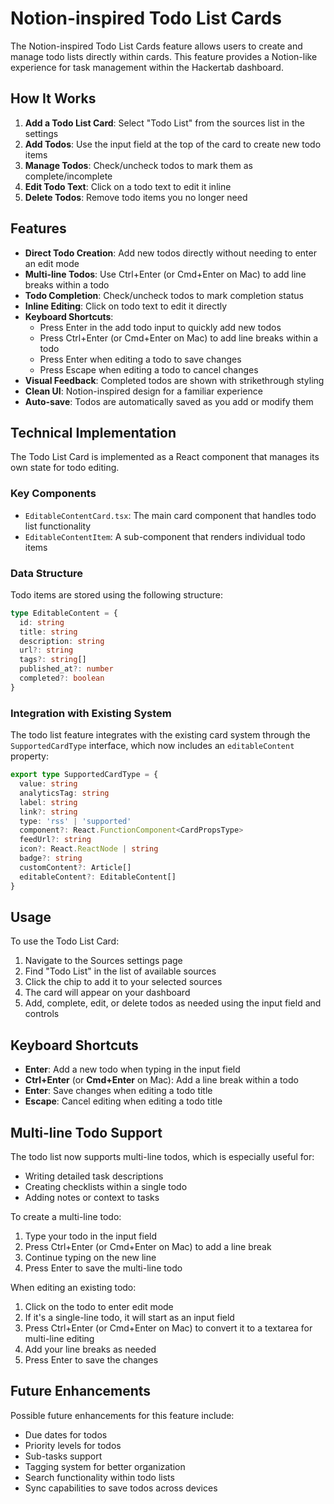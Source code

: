 # Notion-inspired Todo List Cards

The Notion-inspired Todo List Cards feature allows users to create and manage todo lists directly within cards. This feature provides a Notion-like experience for task management within the Hackertab dashboard.

## How It Works

1. **Add a Todo List Card**: Select "Todo List" from the sources list in the settings
2. **Add Todos**: Use the input field at the top of the card to create new todo items
3. **Manage Todos**: Check/uncheck todos to mark them as complete/incomplete
4. **Edit Todo Text**: Click on a todo text to edit it inline
5. **Delete Todos**: Remove todo items you no longer need

## Features

- **Direct Todo Creation**: Add new todos directly without needing to enter an edit mode
- **Multi-line Todos**: Use Ctrl+Enter (or Cmd+Enter on Mac) to add line breaks within a todo
- **Todo Completion**: Check/uncheck todos to mark completion status
- **Inline Editing**: Click on todo text to edit it directly
- **Keyboard Shortcuts**:
  - Press Enter in the add todo input to quickly add new todos
  - Press Ctrl+Enter (or Cmd+Enter on Mac) to add line breaks within a todo
  - Press Enter when editing a todo to save changes
  - Press Escape when editing a todo to cancel changes
- **Visual Feedback**: Completed todos are shown with strikethrough styling
- **Clean UI**: Notion-inspired design for a familiar experience
- **Auto-save**: Todos are automatically saved as you add or modify them

## Technical Implementation

The Todo List Card is implemented as a React component that manages its own state for todo editing.

### Key Components

- `EditableContentCard.tsx`: The main card component that handles todo list functionality
- `EditableContentItem`: A sub-component that renders individual todo items

### Data Structure

Todo items are stored using the following structure:

```typescript
type EditableContent = {
  id: string
  title: string
  description: string
  url?: string
  tags?: string[]
  published_at?: number
  completed?: boolean
}
```

### Integration with Existing System

The todo list feature integrates with the existing card system through the `SupportedCardType` interface, which now includes an `editableContent` property:

```typescript
export type SupportedCardType = {
  value: string
  analyticsTag: string
  label: string
  link?: string
  type: 'rss' | 'supported'
  component?: React.FunctionComponent<CardPropsType>
  feedUrl?: string
  icon?: React.ReactNode | string
  badge?: string
  customContent?: Article[]
  editableContent?: EditableContent[]
}
```

## Usage

To use the Todo List Card:

1. Navigate to the Sources settings page
2. Find "Todo List" in the list of available sources
3. Click the chip to add it to your selected sources
4. The card will appear on your dashboard
5. Add, complete, edit, or delete todos as needed using the input field and controls

## Keyboard Shortcuts

- **Enter**: Add a new todo when typing in the input field
- **Ctrl+Enter** (or **Cmd+Enter** on Mac): Add a line break within a todo
- **Enter**: Save changes when editing a todo title
- **Escape**: Cancel editing when editing a todo title

## Multi-line Todo Support

The todo list now supports multi-line todos, which is especially useful for:

- Writing detailed task descriptions
- Creating checklists within a single todo
- Adding notes or context to tasks

To create a multi-line todo:

1. Type your todo in the input field
2. Press Ctrl+Enter (or Cmd+Enter on Mac) to add a line break
3. Continue typing on the new line
4. Press Enter to save the multi-line todo

When editing an existing todo:

1. Click on the todo to enter edit mode
2. If it's a single-line todo, it will start as an input field
3. Press Ctrl+Enter (or Cmd+Enter on Mac) to convert it to a textarea for multi-line editing
4. Add your line breaks as needed
5. Press Enter to save the changes

## Future Enhancements

Possible future enhancements for this feature include:

- Due dates for todos
- Priority levels for todos
- Sub-tasks support
- Tagging system for better organization
- Search functionality within todo lists
- Sync capabilities to save todos across devices
